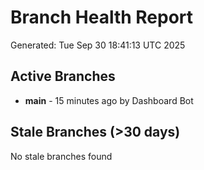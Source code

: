 # Branch Health Report
Generated: Tue Sep 30 18:41:13 UTC 2025

## Active Branches
- **main** - 15 minutes ago by Dashboard Bot

## Stale Branches (>30 days)
No stale branches found
